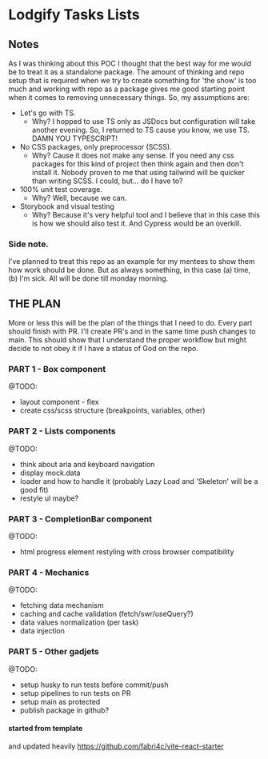 # Lodgify Tasks Lists

## Notes

As I was thinking about this POC I thought that the best way for me would be to
treat it as a standalone package. The amount of thinking and repo setup that is
required when we try to create something for 'the show' is too much and working
with repo as a package gives me good starting point when it comes to removing
unnecessary things. So, my assumptions are:

- Let's go with TS.
  - Why? I hopped to use TS only as JSDocs but configuration will take another
    evening. So, I returned to TS cause you know, we use TS. DAMN YOU
    TYPESCRIPT!
- No CSS packages, only preprocessor (SCSS).
  - Why? Cause it does not make any sense. If you need any css packages for this
    kind of project then think again and then don't install it. Nobody proven to
    me that using tailwind will be quicker than writing SCSS. I could, but... do
    I have to?
- 100% unit test coverage.
  - Why? Well, because we can.
- Storybook and visual testing
  - Why? Because it's very helpful tool and I believe that in this case this is
    how we should also test it. And Cypress would be an overkill.

### Side note.

I've planned to treat this repo as an example for my mentees to show them how
work should be done. But as always something, in this case (a) time, (b) I'm
sick. All will be done till monday morning.

## THE PLAN

More or less this will be the plan of the things that I need to do. Every part
should finish with PR. I'll create PR's and in the same time push changes to
main. This should show that I understand the proper workflow but might decide to
not obey it if I have a status of God on the repo.

### PART 1 - Box component

@TODO:

- layout component - flex
- create css/scss structure (breakpoints, variables, other)

### PART 2 - Lists components

@TODO:

- think about aria and keyboard navigation
- display mock.data
- loader and how to handle it (probably Lazy Load and 'Skeleton' will be a good
  fit)
- restyle ul maybe?

### PART 3 - CompletionBar component

@TODO:

- html progress element restyling with cross browser compatibility

### PART 4 - Mechanics

@TODO:

- fetching data mechanism
- caching and cache validation (fetch/swr/useQuery?)
- data values normalization (per task)
- data injection

### PART 5 - Other gadjets

@TODO:

- setup husky to run tests before commit/push
- setup pipelines to run tests on PR
- setup main as protected
- publish package in github?

#### started from template

and updated heavily
https://github.com/fabri4c/vite-react-starter




